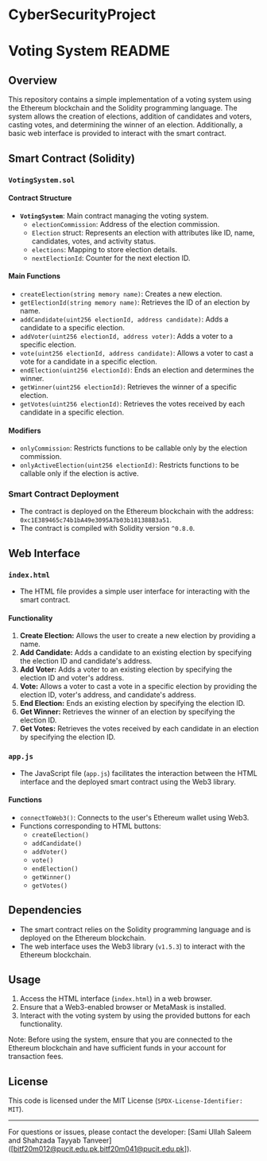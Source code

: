 # CyberSecurityProject
# Voting System README

## Overview

This repository contains a simple implementation of a voting system using the Ethereum blockchain and the Solidity programming language. The system allows the creation of elections, addition of candidates and voters, casting votes, and determining the winner of an election. Additionally, a basic web interface is provided to interact with the smart contract.

## Smart Contract (Solidity)

### `VotingSystem.sol`

#### Contract Structure
- **`VotingSystem`**: Main contract managing the voting system.
  - `electionCommission`: Address of the election commission.
  - `Election` struct: Represents an election with attributes like ID, name, candidates, votes, and activity status.
  - `elections`: Mapping to store election details.
  - `nextElectionId`: Counter for the next election ID.

#### Main Functions
- `createElection(string memory name)`: Creates a new election.
- `getElectionId(string memory name)`: Retrieves the ID of an election by name.
- `addCandidate(uint256 electionId, address candidate)`: Adds a candidate to a specific election.
- `addVoter(uint256 electionId, address voter)`: Adds a voter to a specific election.
- `vote(uint256 electionId, address candidate)`: Allows a voter to cast a vote for a candidate in a specific election.
- `endElection(uint256 electionId)`: Ends an election and determines the winner.
- `getWinner(uint256 electionId)`: Retrieves the winner of a specific election.
- `getVotes(uint256 electionId)`: Retrieves the votes received by each candidate in a specific election.

#### Modifiers
- `onlyCommission`: Restricts functions to be callable only by the election commission.
- `onlyActiveElection(uint256 electionId)`: Restricts functions to be callable only if the election is active.

### Smart Contract Deployment
- The contract is deployed on the Ethereum blockchain with the address: `0xc1E389465c74b1bA49e3095A7b03b181388B3a51`.
- The contract is compiled with Solidity version `^0.8.0`.

## Web Interface

### `index.html`

- The HTML file provides a simple user interface for interacting with the smart contract.

#### Functionality
1. **Create Election:** Allows the user to create a new election by providing a name.
2. **Add Candidate:** Adds a candidate to an existing election by specifying the election ID and candidate's address.
3. **Add Voter:** Adds a voter to an existing election by specifying the election ID and voter's address.
4. **Vote:** Allows a voter to cast a vote in a specific election by providing the election ID, voter's address, and candidate's address.
5. **End Election:** Ends an existing election by specifying the election ID.
6. **Get Winner:** Retrieves the winner of an election by specifying the election ID.
7. **Get Votes:** Retrieves the votes received by each candidate in an election by specifying the election ID.

### `app.js`

- The JavaScript file (`app.js`) facilitates the interaction between the HTML interface and the deployed smart contract using the Web3 library.

#### Functions
- `connectToWeb3()`: Connects to the user's Ethereum wallet using Web3.
- Functions corresponding to HTML buttons:
  - `createElection()`
  - `addCandidate()`
  - `addVoter()`
  - `vote()`
  - `endElection()`
  - `getWinner()`
  - `getVotes()`

## Dependencies

- The smart contract relies on the Solidity programming language and is deployed on the Ethereum blockchain.
- The web interface uses the Web3 library (`v1.5.3`) to interact with the Ethereum blockchain.

## Usage

1. Access the HTML interface (`index.html`) in a web browser.
2. Ensure that a Web3-enabled browser or MetaMask is installed.
3. Interact with the voting system by using the provided buttons for each functionality.

Note: Before using the system, ensure that you are connected to the Ethereum blockchain and have sufficient funds in your account for transaction fees.

## License

This code is licensed under the MIT License (`SPDX-License-Identifier: MIT`).

---
For questions or issues, please contact the developer: [Sami Ullah Saleem and Shahzada Tayyab Tanveer] ([bitf20m012@pucit.edu.pk,bitf20m041@pucit.edu.pk]).


